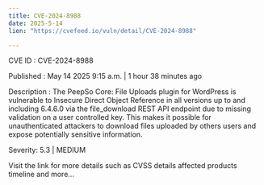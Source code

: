 ```yaml
---
title: CVE-2024-8988
date: 2025-5-14
lien: "https://cvefeed.io/vuln/detail/CVE-2024-8988"

---
```


CVE ID : CVE-2024-8988

Published :  May 14
2025
9:15 a.m. | 1 hour
38 minutes ago

Description : The PeepSo Core: File Uploads plugin for WordPress is vulnerable to Insecure Direct Object Reference in all versions up to
and including
6.4.6.0 via the file_download REST API endpoint due to missing validation on a user controlled key. This makes it possible for unauthenticated attackers to download files uploaded by others users and expose potentially sensitive information.

Severity: 5.3 | MEDIUM

Visit the link for more details
such as CVSS details
affected products
timeline
and more...
